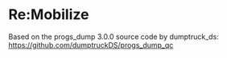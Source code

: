 # Re:Mobilize 
Based on the progs_dump 3.0.0 source code by dumptruck_ds:
https://github.com/dumptruckDS/progs_dump_qc